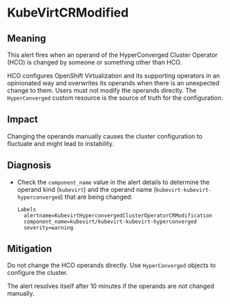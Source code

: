 # KubeVirtCRModified

## Meaning

This alert fires when an operand of the HyperConverged Cluster Operator (HCO)
is changed by someone or something other than HCO.

HCO configures OpenShift Virtualization and its supporting operators in an
opinionated way and overwrites its operands when there is an unexpected change
to them. Users must not modify the operands directly. The `HyperConverged`
custom resource is the source of truth for the configuration.

## Impact

Changing the operands manually causes the cluster configuration to fluctuate
and might lead to instability.

## Diagnosis

- Check the `component_name` value in the alert details to determine the operand
kind (`kubevirt`) and the operand name (`kubevirt-kubevirt-hyperconverged`)
that are being changed:

  ```text
  Labels
    alertname=KubevirtHyperconvergedClusterOperatorCRModification
    component_name=kubevirt/kubevirt-kubevirt-hyperconverged
    severity=warning
  ```

## Mitigation

Do not change the HCO operands directly. Use `HyperConverged` objects to configure
the cluster.

The alert resolves itself after 10 minutes if the operands are not changed manually.
